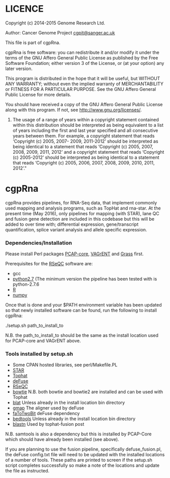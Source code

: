 LICENCE
=======

Copyright (c) 2014-2015 Genome Research Ltd.

Author: Cancer Genome Project <cgpit@sanger.ac.uk>

This file is part of cgpRna.

cgpRna is free software: you can redistribute it and/or modify it under
the terms of the GNU Affero General Public License as published by the Free
Software Foundation; either version 3 of the License, or (at your option) any
later version.

This program is distributed in the hope that it will be useful, but WITHOUT
ANY WARRANTY; without even the implied warranty of MERCHANTABILITY or FITNESS
FOR A PARTICULAR PURPOSE. See the GNU Affero General Public License for more
details.

You should have received a copy of the GNU Affero General Public License
along with this program. If not, see <http://www.gnu.org/licenses/>.

1. The usage of a range of years within a copyright statement contained within
this distribution should be interpreted as being equivalent to a list of years
including the first and last year specified and all consecutive years between
them. For example, a copyright statement that reads ‘Copyright (c) 2005, 2007-
2009, 2011-2012’ should be interpreted as being identical to a statement that
reads ‘Copyright (c) 2005, 2007, 2008, 2009, 2011, 2012’ and a copyright
statement that reads ‘Copyright (c) 2005-2012’ should be interpreted as being
identical to a statement that reads ‘Copyright (c) 2005, 2006, 2007, 2008,
2009, 2010, 2011, 2012’."

cgpRna
======

cgpRna provides pipelines, for RNA-Seq data, that implement commonly used mapping 
and analysis programs, such as TopHat and rna-star.
At the present time (May 2016), only pipelines for mapping (with STAR), lane QC 
and fusion gene detection are included in this codebase but this will be added 
to over time with; differential expression, gene/transcript quantification, splice 
variant analysis and allele specific expression.

### Dependencies/Installation

Please install Perl packages [PCAP-core](https://github.com/ICGC-TCGA-PanCancer/PCAP-core/releases),  [VAGrENT](https://github.com/cancerit/VAGrENT/releases) and [Grass](https://github.com/cancerit/grass/releases) first.

Prerequisites for the [RSeQC](http://rseqc.sourceforge.net/#installation) software are:
* gcc
* [python2.7](https://www.python.org/downloads/) (The minimum version the pipeline has been tested with is python-2.7.6
* [R](https://www.r-project.org/)
* [numpy](http://www.numpy.org/)
 
Once that is done and your $PATH environment variable has been updated so that newly installed software can be found, run the following to install cgpRna:

./setup.sh path_to_install_to

N.B. the path_to_install_to should be the same as the install location used for PCAP-core and VAGrENT above.

### Tools installed by setup.sh

* Some CPAN hosted libraries, see perl/Makefile.PL
* [STAR](https://github.com/alexdobin/STAR/releases)
* [Tophat](https://ccb.jhu.edu/software/tophat/index.shtml)
* [deFuse](https://bitbucket.org/dranew/defuse)
* [RSeQC](http://rseqc.sourceforge.net)
* [bowtie](http://bowtie-bio.sourceforge.net/index.shtml) N.B. both bowtie and bowtie2 are installed and can be used with Tophat
* [blat](http://hgwdev.cse.ucsc.edu/~kent/src/) Unless already in the install location bin directory
* [gmap](http://research-pub.gene.com/gmap/) The aligner used by deFuse
* [faToTwoBit](http://hgdownload.soe.ucsc.edu/admin/exe/linux.x86_64/) deFuse dependency
* [bedtools](https://github.com/arq5x/bedtools2/) Unless already in the install location bin directory
* [blastn](http://blast.ncbi.nlm.nih.gov/Blast.cgi?CMD=Web&PAGE_TYPE=BlastDocs&DOC_TYPE=Download) Used by tophat-fusion post

N.B. samtools is also a dependency but this is installed by PCAP-Core which should have already been installed (see above).

If you are planning to use the fusion pipeline, specifically defuse_fusion.pl, the deFuse config.txt file will need to be updated with the installed locations of a number of tools.
These paths are printed to screen if the setup.sh script completes successfully so make a note of the locations and update the file as instructed.
